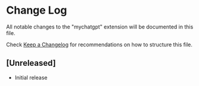 # Change Log

All notable changes to the "mychatgpt" extension will be documented in this file.

Check [Keep a Changelog](http://keepachangelog.com/) for recommendations on how to structure this file.

## [Unreleased]

- Initial release